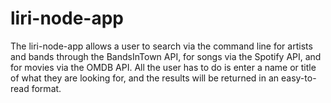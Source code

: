 # liri-node-app

The liri-node-app allows a user to search via the command line for artists and bands through the BandsInTown API, for songs via the Spotify API, and for movies via the OMDB API. All the user has to do is enter a name or title of what they are looking for, and the results will be returned in an easy-to-read format.